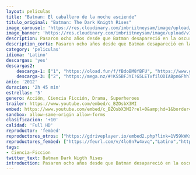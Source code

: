 ```yaml
---
layout: peliculas
title: "Batman: El caballero de la noche asciende"
titulo_original: "Batman: The Dark Knigth Rises"
image_carousel: 'https://res.cloudinary.com/imbriitneysam/image/upload/v1546806381/batman-2012-poster-min.jpg'
image_banner: 'https://res.cloudinary.com/imbriitneysam/image/upload/v1546806386/batman-2012-banner-min.jpg'
description: Pasaron ocho años desde que Batman desapareció en la oscuridad de la noche, momento a partir del cual se transformó de héroe en fugitivo. Al asumir la culpa por la muerte del fiscal Harvey Dent, el caballero de la noche sacrificó todo por lo que él y el comisionado Gordon esperaban fuera el bien mayor. El engaño funcionó durante un tiempo, ya que se redujo dramáticamente el crimen en Gótica bajo el peso de la ley Dent. Sin embargo, todo cambiará con la llegada de una astuta criminal felina con un misterioso objetivo. Y más peligroso aún será el surgimiento de Bane, un terrorista enmascarado cuyo plan despiadado para Gótica obligará a Bruce a salir del exilio que él mismo se ha impuesto. Pero incluso si se pusiera la capa y la máscara nuevamente, Batman podría no estar a la altura de su oponente.
description_corta: Pasaron ocho años desde que Batman desapareció en la oscuridad de la noche, momento a partir del cual se transformó de héroe en fugitivo. Al asumir la culpa por la muerte del fiscal Harvey Dent, el caballero de la noche sacrificó todo por...
category: 'peliculas'
idioma: 'Latino'
descargas: 'yes'
descargas2:
    descarga-1: ["1", "https://oload.fun/f/fBdoBM8fBFU", "https://www.google.com/s2/favicons?domain=openload.co","OpenLoad","https://res.cloudinary.com/imbriitneysam/image/upload/v1541473684/mexico.png", "Latino", "Full HD"]
    descarga-3: ["2", "https://mega.nz/#!KS5BFJYI!G5LETvfilODIABpn6Fhh7vED2hdhD9uiTOAIYOj5g6U", "https://www.google.com/s2/favicons?domain=mega.nz","Mega","https://res.cloudinary.com/imbriitneysam/image/upload/v1541473684/mexico.png", "Latino", "HD"]
anio: '2012'
duracion: '2h 45 min'
estrellas: '5'
genero: Acción, Ciencia Ficción, Drama, Superheroes
trailer: https://www.youtube.com/embed/c_BZOsbX3MI
embed: https://www.youtube.com/embed/c_BZOsbX3MI?rel=0&amp;hd=1&border=0&wmode=opaque&enablejsapi=1&modestbranding=1&controls=1&showinfo=1
sandbox: allow-same-origin allow-forms
clasificacion: '+10'
calidad: 'Full HD'
reproductor: 'fembed'
reproductores_otros: ["https://gdriveplayer.io/embed2.php?link=1V59kWKsSseEw0RR%252BkTTAQPs%252BqAHsszVB38iPuvMFWERmkUbnO5PeKtgB3SkG8awdZ%252FCTxNvnQRpsfCBYRJhTEmsabu7G8x%252BFVnZyQxFD1muN%252FRYe%252B856BDaRw4%252Fy%252FDUq86Pqt%252FWo6GeCNUm1mX1FDL1peI%252Bpzxt0lvhAXDoTWi7JKtKP4aOu5HQnPB%252B%252B%252BiXo%253D","Latino","https://www.zembed.to/public/dist/asteroid.html?id=8c288b999e650b1d2a8642e3cb55adb6&title=The%20Dark%20Knight%20Rises","Latino","https://mstream.press/c084vzkgj8tl","Latino"]
reproductores_fembed: ["https://feurl.com/v/4lo0n7w4xvq","Latino","https://feurl.com/v/36j72imlmx71d7w","Latino"]
tags:
- Ciencia-Ficcion
twitter_text: Batman Dark Nigth Rises
introduction: Pasaron ocho años desde que Batman desapareció en la oscuridad de la noche, momento a partir del cual se transformó de héroe en fugitivo. Al asumir la culpa por la muerte del fiscal Harvey Dent, el caballero de la noche sacrificó todo por...
---
```












